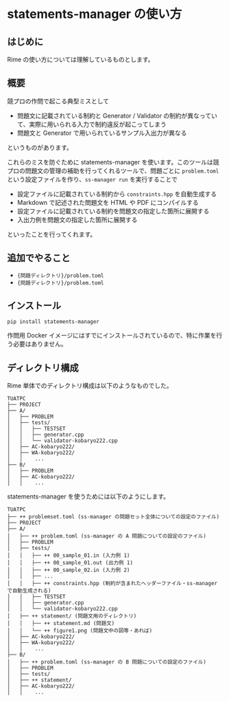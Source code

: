 # statements-manager の使い方

## はじめに

Rime の使い方については理解しているものとします。

## 概要

競プロの作問で起こる典型ミスとして

- 問題文に記載されている制約と Generator / Validator の制約が異なっていて、実際に用いられる入力で制約違反が起こってしまう
- 問題文と Generator で用いられているサンプル入出力が異なる

というものがあります。

これらのミスを防ぐために statements-manager を使います。このツールは競プロの問題文の管理の補助を行ってくれるツールで、問題ごとに `problem.toml` という設定ファイルを作り、`ss-manager run` を実行することで

- 設定ファイルに記載されている制約から `constraints.hpp` を自動生成する
- Markdown で記述された問題文を HTML や PDF にコンパイルする
- 設定ファイルに記載されている制約を問題文の指定した箇所に展開する
- 入出力例を問題文の指定した箇所に展開する

といったことを行ってくれます。

## 追加でやること

- `{問題ディレクトリ}/problem.toml`
- `{問題ディレクトリ}/problem.toml`


## インストール

```
pip install statements-manager
```

作問用 Docker イメージにはすでにインストールされているので、特に作業を行う必要はありません。

## ディレクトリ構成

Rime 単体でのディレクトリ構成は以下のようなものでした。

```
TUATPC
├── PROJECT
├── A/
│   ├── PROBLEM
│   ├── tests/
│   │   ├── TESTSET
│   │   ├── generator.cpp
│   │   └── validator-kobaryo222.cpp
│   ├── AC-kobaryo222/
│   ├── WA-kobaryo222/
│   │    ...
├── B/
│   ├── PROBLEM
│   ├── AC-kobaryo222/
│   │    ...
```

statements-manager を使うためには以下のようにします。

```
TUATPC
├── ++ problemset.toml (ss-manager の問題セット全体についての設定のファイル)
├── PROJECT
├── A/
│   ├── ++ problem.toml (ss-manager の A 問題についての設定のファイル)
│   ├── PROBLEM
│   ├── tests/
│   │   ├── ++ 00_sample_01.in (入力例 1)
│   │   ├── ++ 00_sample_01.out (出力例 1)
│   │   ├── ++ 00_sample_02.in (入力例 2)
│   │   ├── ...
│   │   ├── ++ constraints.hpp (制約が含まれたヘッダーファイル・ss-manager で自動生成される)
│   │   ├── TESTSET
│   │   ├── generator.cpp
│   │   └── validator-kobaryo222.cpp
│   ├── ++ statement/ (問題文用のディレクトリ)
│   │   ├── ++ statement.md (問題文)
│   │   └── ++ figure1.png (問題文中の図等・あれば)
│   ├── AC-kobaryo222/
│   ├── WA-kobaryo222/
│   │    ...
├── B/
│   ├── ++ problem.toml (ss-manager の B 問題についての設定のファイル)
│   ├── PROBLEM
│   ├── tests/
│   ├── ++ statement/
│   ├── AC-kobaryo222/
│   │    ...
```

## 